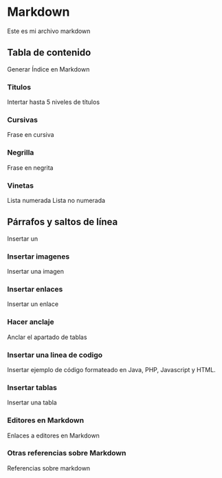 
# Markdown

Este es mi archivo markdown

## Tabla de contenido

Generar Índice en Markdown 

### Titulos 

Intertar hasta 5 niveles de títulos 

### Cursivas

Frase en cursiva 

### Negrilla

Frase en negrita

### Vinetas

Lista numerada
Lista no numerada

## Párrafos y saltos de línea

Insertar un 

### Insertar imagenes

Insertar una imagen 

### Insertar enlaces

Insertar un enlace 

### Hacer anclaje

Anclar el apartado de tablas 

### Insertar una linea de codigo

Insertar ejemplo de código formateado en Java, PHP, Javascript y HTML. 

### Insertar tablas

Insertar una tabla 

### Editores en Markdown 

Enlaces a editores en Markdown 

### Otras referencias sobre Markdown

Referencias sobre markdown 

